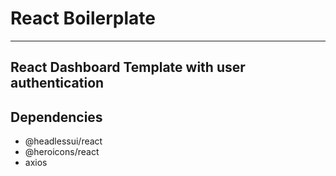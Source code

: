 # React Boilerplate #

---
React Dashboard Template with user authentication
---

## Dependencies ##
- @headlessui/react
- @heroicons/react
- axios
